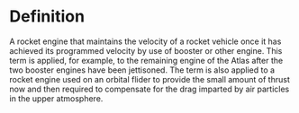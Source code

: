 # Definition

A rocket engine that maintains the velocity of a rocket vehicle once it
has achieved its programmed velocity by use of booster or other engine.
This term is applied, for example, to the remaining engine of the Atlas
after the two booster engines have been jettisoned. The term is also
applied to a rocket engine used on an orbital flider to provide the
small amount of thrust now and then required to compensate for the drag
imparted by air particles in the upper atmosphere.
